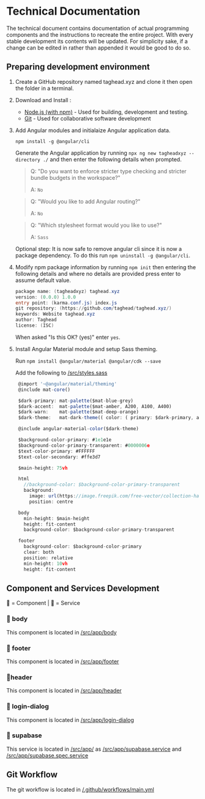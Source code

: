 # Technical Documentation

The technical document contains documentation of actual programming components and the instructions to recreate the entire project. With every stable development its contents will be updated. For simplicity sake, if a change can be edited in rather than appended it would be good to do so.

## Preparing development environment

1. Create a GitHub repository named taghead.xyz and clone it then open the folder in a terminal.

2. Download and Install :
   - [Node.js (with npm)](https://nodejs.org/en/download/) - Used for building, development and testing.
   - [Git](https://git-scm.com/downloads) - Used for collaborative software development

3. Add Angular modules and initialaize Angular application data.
  
    `npm install -g @angular/cli`

    Generate the Angular application by running `npx ng new tagheadxyz --directory ./` and then enter the following details when prompted.
    
      >Q: "Do you want to enforce stricter type checking and stricter bundle budgets in the workspace?" 
      >
      >A: `No`

      >Q: "Would you like to add Angular routing?"
      > 
      >A: `No`
    
      >Q: "Which stylesheet format would you like to use?"
      >
      >A: `Sass`

      Optional step: It is now safe to remove angular cli since it is now a package dependency. To do this run `npm uninstall -g @angular/cli`.

4. Modify npm package information by running `npm init` then entering the following details and where no details are provided press enter to assume default value.

    ```powershell
    package name: (tagheadxyz) taghead.xyz
    version: (0.0.0) 1.0.0
    entry point: (karma.conf.js) index.js
    git repository: (https://github.com/taghead/taghead.xyz/)
    keywords: Website taghead.xyz
    author: Taghead
    license: (ISC)
    ```

    When asked "Is this OK? (yes)" enter `yes`.

5. Install Angular Material module and setup Sass theming.
   
   Run `npm install @angular/material @angular/cdk --save`

   Add the following to [/src/styles.sass](/src/styles.sass)
   ```javascript
    @import '~@angular/material/theming'
    @include mat-core()

    $dark-primary: mat-palette($mat-blue-grey)
    $dark-accent:  mat-palette($mat-amber, A200, A100, A400)
    $dark-warn:    mat-palette($mat-deep-orange)
    $dark-theme:   mat-dark-theme(( color: ( primary: $dark-primary, accent: $dark-accent, warn: $dark-warn, )))

    @include angular-material-color($dark-theme)

    $background-color-primary: #1e1e1e
    $background-color-primary-transparent: #0000006e
    $text-color-primary: #FFFFFF
    $text-color-secondary: #ffe3d7

    $main-height: 75vh

    html
      //background-color: $background-color-primary-transparent
      background:
        image: url(https://image.freepik.com/free-vector/collection-handrawn-elements-fast-food_125540-314.jpg)
        position: centre

    body
      min-height: $main-height
      height: fit-content
      background-color: $background-color-primary-transparent

    footer
      background-color: $background-color-primary
      clear: both
      position: relative
      min-height: 10vh
      height: fit-content
    ```
## Component and Services Development
🍉 = Component | 🥭 = Service
### 🍉 body
This component is located in [/src/app/body](/src/app/body)

### 🍉 footer 
This component is located in [/src/app/footer](/src/app/footer)

###  🍉header 
This component is located in [/src/app/header](/src/app/header)

### 🍉 login-dialog 
This component is located in [/src/app/login-dialog](/src/app/login-dialog)

### 🥭 supabase
This service is located in [/src/app/](/src/app/) as [/src/app/supabase.service](/src/app/supabase.service) and [/src/app/supabase.spec.service](/src/app/supabase.spec.service)

## Git Workflow
The git workflow is located in [/.github/workflows/main.yml](/.github/workflows/main.yml)
